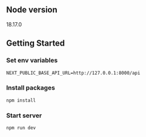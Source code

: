 ## Node version
18.17.0

## Getting Started

### Set env variables
`NEXT_PUBLIC_BASE_API_URL=http://127.0.0.1:8000/api`

### Install packages
`npm install`

### Start server
`npm run dev`
